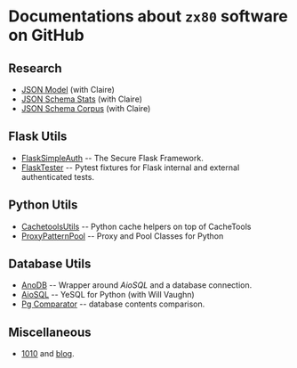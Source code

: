 # Documentations about `zx80` software on GitHub

## Research

- [JSON Model](https://github.com/clairey-zx81/json-model) (with Claire)
- [JSON Schema Stats](https://github.com/clairey-zx81/json-schema-stats) (with Claire)
- [JSON Schema Corpus](https://github.com/clairey-zx81/yac) (with Claire)

## Flask Utils

- [FlaskSimpleAuth](/flask-simple-auth/) -- The Secure Flask Framework.
- [FlaskTester](/flask-tester/) -- Pytest fixtures for Flask internal and external authenticated tests.

## Python Utils

- [CachetoolsUtils](/cachetools-utils/) -- Python cache helpers on top of CacheTools
- [ProxyPatternPool](/proxy-pattern-pool/) -- Proxy and Pool Classes for Python

## Database Utils

- [AnoDB](/anodb/) -- Wrapper around _AioSQL_ and a database connection.
- [AioSQL](https://nackjicholson.github.io/aiosql) -- YeSQL for Python (with Will Vaughn)
- [Pg Comparator](https://github.com/zx80/pg_comparator) -- database contents comparison.

## Miscellaneous

- [1010](https://github.com/zx80/1010) and [blog](https://blog.coelho.net/1010-analysis/).

